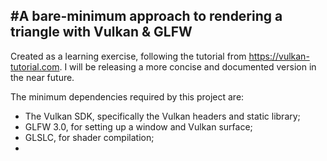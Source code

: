 #A bare-minimum approach to rendering a triangle with Vulkan & GLFW
---
Created as a learning exercise, following the tutorial from https://vulkan-tutorial.com.
I will be releasing a more concise and documented version in the near future.

The minimum dependencies required by this project are:
- The Vulkan SDK, specifically the Vulkan headers and static library;
- GLFW 3.0, for setting up a window and Vulkan surface;
- GLSLC, for shader compilation;
- 
